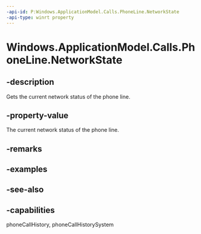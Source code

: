 ```yaml
---
-api-id: P:Windows.ApplicationModel.Calls.PhoneLine.NetworkState
-api-type: winrt property
---
```


<!-- Property syntax
public Windows.ApplicationModel.Calls.PhoneNetworkState NetworkState { get; }
-->

# Windows.ApplicationModel.Calls.PhoneLine.NetworkState

## -description
Gets the current network status of the phone line.

## -property-value
The current network status of the phone line.

## -remarks

## -examples

## -see-also

## -capabilities
phoneCallHistory, phoneCallHistorySystem
